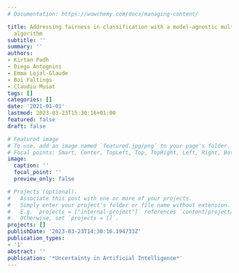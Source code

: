 ```yaml
---
# Documentation: https://wowchemy.com/docs/managing-content/

title: Addressing fairness in classification with a model-agnostic multi-objective
  algorithm
subtitle: ''
summary: ''
authors:
- Kirtan Padh
- Diego Antognini
- Emma Lejal-Glaude
- Boi Faltings
- Claudiu Musat
tags: []
categories: []
date: '2021-01-01'
lastmod: 2023-03-23T15:30:16+01:00
featured: false
draft: false

# Featured image
# To use, add an image named `featured.jpg/png` to your page's folder.
# Focal points: Smart, Center, TopLeft, Top, TopRight, Left, Right, BottomLeft, Bottom, BottomRight.
image:
  caption: ''
  focal_point: ''
  preview_only: false

# Projects (optional).
#   Associate this post with one or more of your projects.
#   Simply enter your project's folder or file name without extension.
#   E.g. `projects = ["internal-project"]` references `content/project/deep-learning/index.md`.
#   Otherwise, set `projects = []`.
projects: []
publishDate: '2023-03-23T14:30:16.194733Z'
publication_types:
- '1'
abstract: ''
publication: '*Uncertainty in Artificial Intelligence*'
---
```

